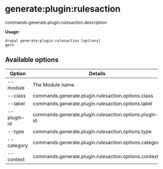 # generate:plugin:rulesaction
commands.generate.plugin.rulesaction.description

**Usage:**
```
drupal generate:plugin:rulesaction [options]
gpra
```

## Available options
Option | Details
-------|-------------
--module | The Module name.
--class | commands.generate.plugin.rulesaction.options.class
--label | commands.generate.plugin.rulesaction.options.label
--plugin-id | commands.generate.plugin.rulesaction.options.plugin-id
--type | commands.generate.plugin.rulesaction.options.type
--category | commands.generate.plugin.rulesaction.options.category
--context | commands.generate.plugin.rulesaction.options.context
